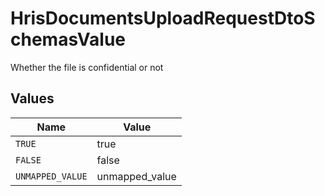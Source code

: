 # HrisDocumentsUploadRequestDtoSchemasValue

Whether the file is confidential or not


## Values

| Name             | Value            |
| ---------------- | ---------------- |
| `TRUE`           | true             |
| `FALSE`          | false            |
| `UNMAPPED_VALUE` | unmapped_value   |